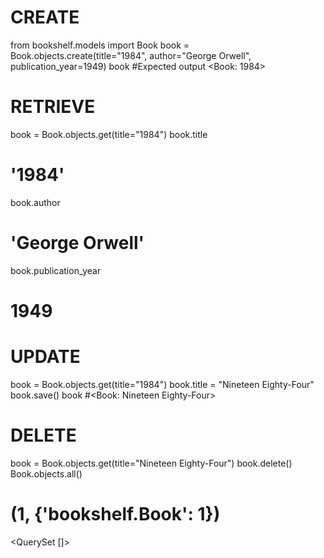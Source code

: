 # CREATE
from bookshelf.models import Book
book = Book.objects.create(title="1984", author="George Orwell", publication_year=1949)
book
#Expected output
<Book: 1984>

# RETRIEVE
book = Book.objects.get(title="1984")
book.title  
# '1984'
book.author  
# 'George Orwell'
book.publication_year  
# 1949

# UPDATE
book = Book.objects.get(title="1984")
book.title = "Nineteen Eighty-Four"
book.save()
book
#<Book: Nineteen Eighty-Four>

# DELETE
book = Book.objects.get(title="Nineteen Eighty-Four")
book.delete()
Book.objects.all()
# (1, {'bookshelf.Book': 1})
<QuerySet []>

